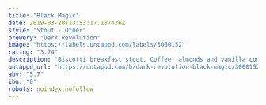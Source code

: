 ```yaml
---
title: "Black Magic"
date: 2019-03-20T13:53:17.187436Z
style: "Stout - Other"
brewery: "Dark Revolution"
image: "https://labels.untappd.com/labels/3060152"
rating: "3.74"
description: "Biscotti breakfast stout. Coffee, almonds and vanilla combine with copious amounts of oats and roasted malts to create an extraordinarily drinkable breakfast stout."
untappd_url: "https://untappd.com/b/dark-revolution-black-magic/3060152"
abv: "5.7"
ibu: "0"
robots: noindex,nofollow
---
```

